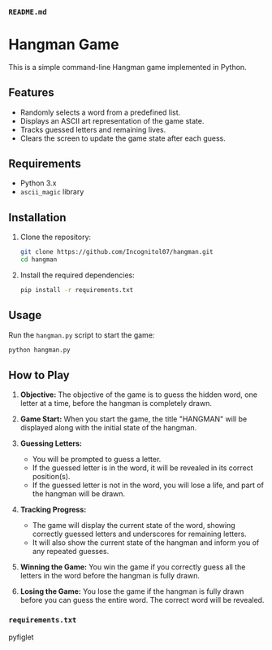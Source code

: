 ### `README.md`


# Hangman Game

This is a simple command-line Hangman game implemented in Python.

## Features

- Randomly selects a word from a predefined list.
- Displays an ASCII art representation of the game state.
- Tracks guessed letters and remaining lives.
- Clears the screen to update the game state after each guess.

## Requirements

- Python 3.x
- `ascii_magic` library

## Installation

1. Clone the repository:
   ```sh
   git clone https://github.com/Incognitol07/hangman.git
   cd hangman
   ```

2. Install the required dependencies:
   ```sh
   pip install -r requirements.txt
   ```

## Usage

Run the `hangman.py` script to start the game:
```sh
python hangman.py
```

## How to Play

1. **Objective:** The objective of the game is to guess the hidden word, one letter at a time, before the hangman is completely drawn.

2. **Game Start:** When you start the game, the title "HANGMAN" will be displayed along with the initial state of the hangman.

3. **Guessing Letters:** 
   - You will be prompted to guess a letter.
   - If the guessed letter is in the word, it will be revealed in its correct position(s).
   - If the guessed letter is not in the word, you will lose a life, and part of the hangman will be drawn.

4. **Tracking Progress:**
   - The game will display the current state of the word, showing correctly guessed letters and underscores for remaining letters.
   - It will also show the current state of the hangman and inform you of any repeated guesses.

5. **Winning the Game:** You win the game if you correctly guess all the letters in the word before the hangman is fully drawn.

6. **Losing the Game:** You lose the game if the hangman is fully drawn before you can guess the entire word. The correct word will be revealed.



### `requirements.txt`


pyfiglet
